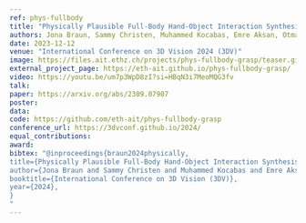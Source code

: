 ```yaml
---
ref: phys-fullbody
title: "Physically Plausible Full-Body Hand-Object Interaction Synthesis"
authors: Jona Braun, Sammy Christen, Muhammed Kocabas, Emre Aksan, Otmar Hilliges
date: 2023-12-12
venue: "International Conference on 3D Vision 2024 (3DV)"
image: https://files.ait.ethz.ch/projects/phys-fullbody-grasp/teaser.gif
external_project_page: https://eth-ait.github.io/phys-fullbody-grasp/
video: https://youtu.be/um7p3WpD8zI?si=HBqN3i7MeoMQG3fv
talk: 
paper: https://arxiv.org/abs/2309.07907
poster: 
data: 
code: https://github.com/eth-ait/phys-fullbody-grasp
conference_url: https://3dvconf.github.io/2024/
equal_contributions: 
award: 
bibtex: "@inproceedings{braun2024physically,
title={Physically Plausible Full-Body Hand-Object Interaction Synthesis},
author={Jona Braun and Sammy Christen and Muhammed Kocabas and Emre Aksan and Otmar Hilliges},
booktitle={International Conference on 3D Vision (3DV)},
year={2024},
}
"
---
```

